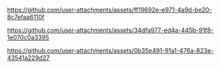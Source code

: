 

https://github.com/user-attachments/assets/ff19692e-e971-4a9d-be20-8c7efaa6110f

https://github.com/user-attachments/assets/34dfa977-ed4a-445b-91f8-1e070c0a3395

https://github.com/user-attachments/assets/0b35e491-91a1-476a-823e-43541a229d27
